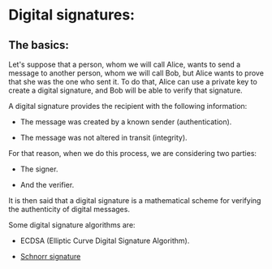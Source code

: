 # Digital signatures:

## The basics:

Let's suppose that a person, whom we will call Alice, wants to send a message to another person, whom we will call Bob, but Alice wants to prove that she was the one who sent it. To do that, Alice can use a private key to create a digital signature, and Bob will be able to verify that signature.

A digital signature provides the recipient with the following information:

- The message was created by a known sender (authentication).

- The message was not altered in transit (integrity).

For that reason, when we do this process, we are considering two parties:

- The signer.

- And the verifier.

It is then said that a digital signature is a mathematical scheme for verifying the authenticity of digital messages.

Some digital signature algorithms are:

- ECDSA (Elliptic Curve Digital Signature Algorithm).

- [Schnorr signature](https://github.com/cliraa/alexandria/blob/main/src/signing/schnorr/schnorr_signature.md)

